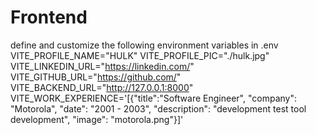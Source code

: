# Frontend

define and customize the following environment variables in .env
VITE_PROFILE_NAME="HULK"
VITE_PROFILE_PIC="./hulk.jpg"
VITE_LINKEDIN_URL="https://linkedin.com/"
VITE_GITHUB_URL="https://github.com/"
VITE_BACKEND_URL="http://127.0.0.1:8000"
VITE_WORK_EXPERIENCE='[{"title":"Software Engineer", "company": "Motorola", "date": "2001 - 2003", "description": "development test tool development", "image": "motorola.png"}]'

